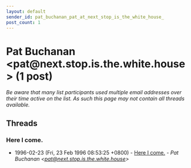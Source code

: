 ```yaml
---
layout: default
sender_id: pat_buchanan_pat_at_next_stop_is_the_white_house_
post_count: 1
---
```


# Pat Buchanan <pat<span>@</span>next.stop.is.the.white.house> (1 post)

_Be aware that many list participants used multiple email addresses over their time active on the list. As such this page may not contain all threads available._

## Threads

### Here I come.
+ 1996-02-23 (Fri, 23 Feb 1996 08:53:25 +0800) - [Here I come.](/archive/1996/02/f193210820343c511c4caad4c51328a5c9f8e6af2e35d0e5cdcb403cd1cad9a6) - _Pat Buchanan \<pat@next.stop.is.the.white.house\>_

